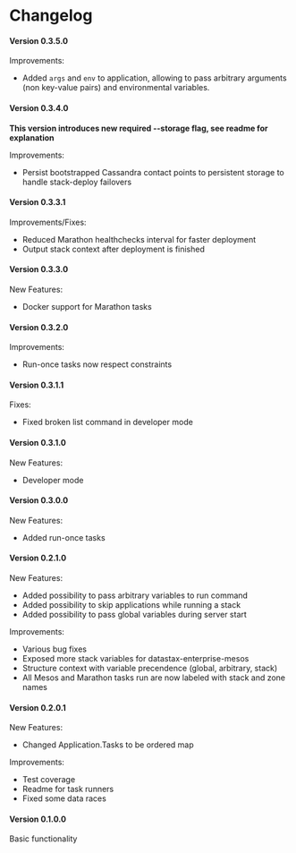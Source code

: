 # Changelog

#### Version 0.3.5.0

Improvements:

- Added `args` and `env` to application, allowing to pass arbitrary arguments (non key-value pairs) and environmental variables.

#### Version 0.3.4.0

**This version introduces new required --storage flag, see readme for explanation**

Improvements:

- Persist bootstrapped Cassandra contact points to persistent storage to handle stack-deploy failovers

#### Version 0.3.3.1

Improvements/Fixes:

- Reduced Marathon healthchecks interval for faster deployment    
- Output stack context after deployment is finished

#### Version 0.3.3.0

New Features:

- Docker support for Marathon tasks

#### Version 0.3.2.0

Improvements:

- Run-once tasks now respect constraints

#### Version 0.3.1.1

Fixes:

- Fixed broken list command in developer mode

#### Version 0.3.1.0

New Features:

- Developer mode

#### Version 0.3.0.0

New Features:

- Added run-once tasks

#### Version 0.2.1.0

New Features:

- Added possibility to pass arbitrary variables to run command
- Added possibility to skip applications while running a stack
- Added possibility to pass global variables during server start

Improvements:

- Various bug fixes
- Exposed more stack variables for datastax-enterprise-mesos
- Structure context with variable precendence (global, arbitrary, stack)
- All Mesos and Marathon tasks run are now labeled with stack and zone names

#### Version 0.2.0.1

New Features:

- Changed Application.Tasks to be ordered map

Improvements:

- Test coverage
- Readme for task runners
- Fixed some data races

#### Version 0.1.0.0

Basic functionality
